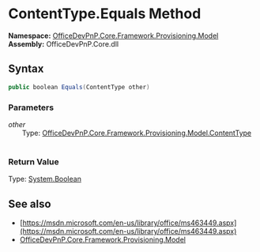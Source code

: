 # ContentType.Equals Method  
**Namespace:** [OfficeDevPnP.Core.Framework.Provisioning.Model](OfficeDevPnP.Core.Framework.Provisioning.Model.md)  
**Assembly:** OfficeDevPnP.Core.dll  
## Syntax
```C#
public boolean Equals(ContentType other)
```
### Parameters
*other*  
&emsp;&emsp;Type: [OfficeDevPnP.Core.Framework.Provisioning.Model.ContentType](OfficeDevPnP.Core.Framework.Provisioning.Model.ContentType.md) 
&emsp;&emsp;  
  
### Return Value
Type: [System.Boolean](System.Boolean.md 
)
## See also
- [https://msdn.microsoft.com/en-us/library/office/ms463449.aspx](https://msdn.microsoft.com/en-us/library/office/ms463449.aspx)
- [OfficeDevPnP.Core.Framework.Provisioning.Model](OfficeDevPnP.Core.Framework.Provisioning.Model.md)
